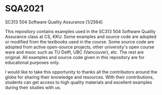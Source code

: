# SQA2021
SC313 504 Software Quality Assurance [1/2564]

This repository contains examples used in the SC313 504 Software Quality Assurance class at CS, KKU. Some examples and source code are adopted or modified from the textbooks used in the course. Some source code are adopted from active open-source projects, other university's open course ware and mooc such as TU Delft, UBC (Vancouver), etc. The rest are original. All examples and source code given in this repository are for educational purposes only.

I would like to take this opportunity to thanks all the contributors around the globe for sharing their knowledge and resources. With their contributions, students can get access to high quality materials and excellent examples during their studies with us. 

